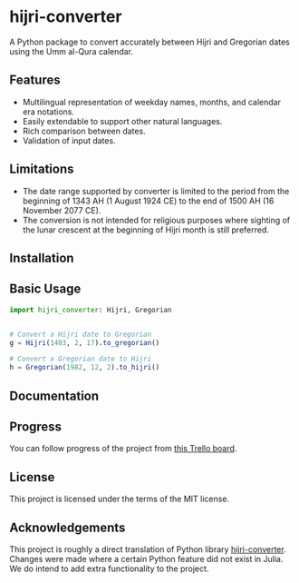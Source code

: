 # hijri-converter

<!-- start description -->

A Python package to convert accurately between Hijri and Gregorian dates
using the Umm al-Qura calendar.

<!-- end description -->

<!-- start summary -->

## Features

- Multilingual representation of weekday names, months, and calendar era notations.
- Easily extendable to support other natural languages.
- Rich comparison between dates.
- Validation of input dates.

## Limitations

- The date range supported by converter is limited to the period from the beginning
  of 1343 AH (1 August 1924 CE) to the end of 1500 AH (16 November 2077 CE).
- The conversion is not intended for religious purposes where sighting of the lunar
  crescent at the beginning of Hijri month is still preferred.

## Installation

## Basic Usage

```julia
import hijri_converter: Hijri, Gregorian


# Convert a Hijri date to Gregorian
g = Hijri(1403, 2, 17).to_gregorian()

# Convert a Gregorian date to Hijri
h = Gregorian(1982, 12, 2).to_hijri()
```

<!-- end summary -->

## Documentation


## Progress
You can follow progress of the project from [this Trello board](https://trello.com/b/tGMCDQjH).

## License

This project is licensed under the terms of the MIT license.

## Acknowledgements

This project is roughly a direct translation of Python library [hijri-converter](https://github.com/dralshehri/hijri-converter). Changes were made where a certain Python feature did not exist in Julia. We do intend to add extra functionality to the project.

